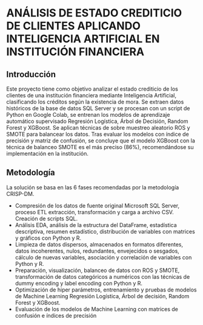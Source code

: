 # ANÁLISIS DE ESTADO CREDITICIO DE CLIENTES APLICANDO INTELIGENCIA ARTIFICIAL EN INSTITUCIÓN FINANCIERA
## Introducción
Este proyecto tiene como objetivo analizar el estado crediticio de los clientes de una institución financiera mediante Inteligencia Artificial, clasificando los créditos según la existencia de mora. Se extraen datos históricos de la base de datos SQL Server y se procesan con un script de Python en Google Colab, se entrenan los modelos de aprendizaje automático supervisado Regresión Logística, Árbol de Decisión, Random Forest y XGBoost. Se aplican técnicas de sobre muestreo aleatorio ROS y SMOTE para balancear los datos. Tras evaluar los modelos con índice de precisión y matriz de confusión, se concluye que el modelo XGBoost con la técnica de balanceo SMOTE es el más preciso (86%), recomendándose su implementación en la institución.

## Metodología
La solución se basa en las 6 fases recomendadas por la metodología CRISP-DM.
+ Compresión de los datos de fuente original Microsoft SQL Server, proceso ETL extracción, transformación y carga a archivo CSV. Creación de scripts SQL.
+ Análisis EDA, análisis de la estructura del DataFrame, estadística descriptiva, resumen estadístico, distribución de variables con matrices y gráficos con Python y R.
+ Limpieza de datos dispersos, almacenados en formatos diferentes, datos incoherentes, nulos, redundantes, envejecidos o sesgados, cálculo de nuevas variables, asociación y correlación de variables con Python y R.
+ Preparación, visualización, balanceo de datos con ROS y SMOTE, transformación de datos categóricos a numéricos con las técnicas de dummy encoding y label encoding con Python y R.
+ Optimización de hiper parámetros, entrenamiento y pruebas de modelos de Machine Learning Regresión Logística, Árbol de decisión, Random Forest y XGBoost.
+ Evaluación de los modelos de Machine Learning con matrices de confusión e índices de precisión
